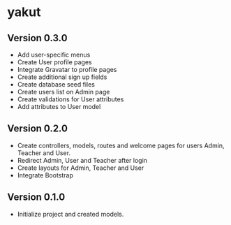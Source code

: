 yakut
=====

Version 0.3.0
--------------
- Add user-specific menus
- Create User profile pages
- Integrate Gravatar to profile pages
- Create additional sign up fields
- Create database seed files
- Create users list on Admin page
- Create validations for User attributes
- Add attributes to User model

Version 0.2.0
--------------
- Create controllers, models, routes and welcome pages for users Admin, Teacher and User.
- Redirect Admin, User and Teacher after login
- Create layouts for Admin, Teacher and User
- Integrate Bootstrap

Version 0.1.0
--------------
- Initialize project and created models.
